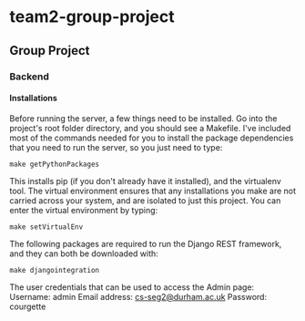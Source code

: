 # team2-group-project

## Group Project


### Backend

#### Installations

Before running the server, a few things need to be installed. Go into the project's root folder directory, and you should see a Makefile. I've included most of the commands needed for you to install the package dependencies that you need to run the server, so you just need to type:

`make getPythonPackages`

This installs pip (if you don't already have it installed), and the virtualenv tool. The virtual environment ensures that any installations you make are not carried across your system, and are isolated to just this project. You can enter the virtual environment by typing:

`make setVirtualEnv`

The following packages are required to run the Django REST framework, and they can both be downloaded with:

`make djangointegration`

The user credentials that can be used to access the Admin page:
Username: admin
Email address: cs-seg2@durham.ac.uk
Password: courgette
